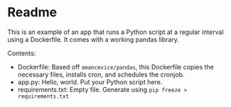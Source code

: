 # Readme

This is an example of an app that runs a Python script at a regular interval using a Dockerfile. It comes with a working pandas library.

Contents:
- Dockerfile: Based off `amancevice/pandas`, this Dockerfile copies the necessary files, installs cron, and schedules the cronjob.
- app.py: Hello, world. Put your Python script here.
- requirements.txt: Empty file. Generate using `pip freeze > requirements.txt`